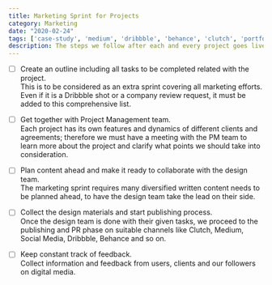 ```yaml
---
title: Marketing Sprint for Projects
category: Marketing
date: "2020-02-24"
tags: ['case-study', 'medium', 'dribbble', 'behance', 'clutch', 'portfolio', 'starterdeck']
description: The steps we follow after each and every project goes live. We have an additional marketing sprint for the projects in which we follow below-mentioned steps to cover our to-do's.
---
```


- [ ]  Create an outline including all tasks to be completed related with the project.    
This is to be considered as an extra sprint covering all marketing efforts. Even if it is a Dribbble shot or a company review request, it must be added to this comprehensive list.

- [ ]  Get together with Project Management team.  
Each project has its own features and dynamics of different clients and agreements; therefore we must have a meeting with the PM team to learn more about the project and clarify what points we should take into consideration.

- [ ]  Plan content ahead and make it ready to collaborate with the design team.    
The marketing sprint requires many diversified written content needs to be planned ahead, to have the design team take the lead on their side.

- [ ]  Collect the design materials and start publishing process.  
Once the design team is done with their given tasks, we proceed to the publishing and PR phase on suitable channels like Clutch, Medium, Social Media, Dribbble, Behance and so on.

- [ ]  Keep constant track of feedback.  
Collect information and feedback from users, clients and our followers on digital media.